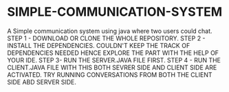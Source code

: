 # SIMPLE-COMMUNICATION-SYSTEM
A Simple communication system using java where two users could chat.
STEP 1 - DOWNLOAD OR CLONE THE WHOLE REPOSITORY. 
STEP 2 - INSTALL THE DEPENDENCIES. COULDN'T KEEP THE TRACK OF DEPENDENCIES NEEDED HENCE EXPLORE THE PART WITH THE HELP OF YOUR IDE.
STEP 3- RUN THE SERVER.JAVA FILE FIRST.
STEP 4 - RUN THE CLIENT.JAVA FILE 
WITH THIS BOTH SEVRER SIDE AND CLIENT SIDE ARE ACTIVATED. 
TRY RUNNING CONVERSATIONS FROM BOTH THE CLIENT SIDE ABD SERVER SIDE.


